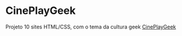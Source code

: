 # CinePlayGeek
Projeto 10 sites HTML/CSS, com o tema da cultura geek
<a href="https://cineplaygeek.netlify.app">CinePlayGeek</a>
